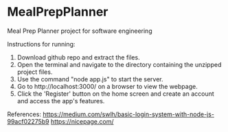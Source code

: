 # MealPrepPlanner
Meal Prep Planner project for software engineering

Instructions for running:
1. Download github repo and extract the files.
2. Open the terminal and navigate to the directory containing the unzipped project files.
3. Use the command "node app.js" to start the server.
4. Go to http://localhost:3000/ on a browser to view the webpage.
5. Click the 'Register' button on the home screen and create an account and access the app's features.

References: 
https://medium.com/swlh/basic-login-system-with-node-js-99acf02275b9
https://nicepage.com/
